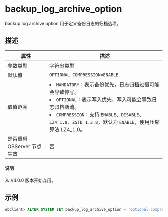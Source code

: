backup_log_archive_option 
==============================================

backup log archive option 用于定义备份日志的归档选项。

描述 
-----------------------



|      **属性**      |                                                                                                                                           **描述**                                                                                                                                            |
|------------------|---------------------------------------------------------------------------------------------------------------------------------------------------------------------------------------------------------------------------------------------------------------------------------------------|
| 参数类型             | 字符串类型                                                                                                                                                                                                                                                                                       |
| 默认值              | `OPTIONAL COMPRESSION=ENABLE`                                                                                                                                                                                                                                                               |
| 取值范围             | </li><li> `MANDATORY`：表示备份优先，日志归档过慢可能会导致停写。   </li><li> `OPTIONAL`：表示写入优先，写入可能会导致日志归档断流。   </li><li> `COMPRESSION`：支持 `ENABLE`、`DISABLE`、`LZ4_1.0`、`ZSTD_1.3.8`，默认为 `ENABLE`，使用压缩算法 LZ4_1.0。    |
| 是否重启 OBServer 节点生效 | 否                                                                                                                                                                                                                                                                                           |
<main id="notice" type='explain'>
  <h4>说明</h4>
  <p>从 V4.0.0 版本开始弃用。</p>
</main>



示例 
-----------------------

```sql
obclient> ALTER SYSTEM SET backup_log_archive_option = 'optional compression= enable'; 
```


